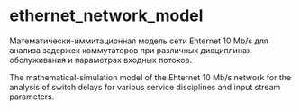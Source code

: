 # ethernet_network_model

Математически-иммитационная модель сети Ehternet 10 Mb/s для анализа задержек коммутаторов при различных дисциплинах обслуживания и параметрах входных потоков.


The mathematical-simulation model of the Ehternet 10 Mb/s network for the analysis of switch delays for various service disciplines and input stream parameters.
